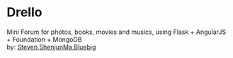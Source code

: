 # Drello
Mini Forum for photos, books, movies and musics, using Flask + AngularJS + Foundation + MongoDB   
by: [Steven](https://github.com/steven1227),[ShenjunMa](https://github.com/mashenjun),[Bluebig]()
